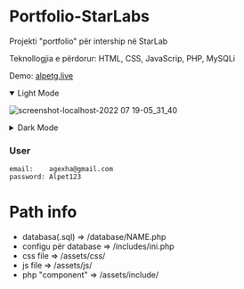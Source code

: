 # Portfolio-StarLabs

Projekti "portfolio" për intership në StarLab

Teknollogjia e përdorur: HTML, CSS, JavaScrip, PHP, MySQLi

Demo: [alpetg.live](https://alpet.000webhostapp.com)

<details open>
<summary>Light Mode</summary>

![screenshot-localhost-2022 07 19-05_31_40](https://user-images.githubusercontent.com/50520333/179659897-e6c6a943-d88c-41c2-a6ee-208648f49aff.png)

</details>

<details close>
<summary>Dark Mode</summary>

![screenshot-localhost-2022 07 19-05_32_19](https://user-images.githubusercontent.com/50520333/179659972-6f8ef02a-1842-47fa-9df6-29b30fafc092.png)


</details>

### User

```
email:    agexha@gmail.com
password: Alpet123
```

# Path info

 - databasa(.sql)       =>  /database/NAME.php
 - configu për database => /includes/ini.php
 - css file             => /assets/css/
 - js file              => /assets/js/
 - php "component"      => /assets/include/
 
 
